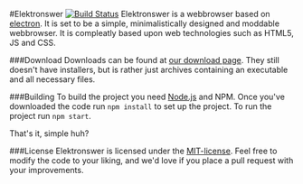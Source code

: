 #Elektronswer [![Build Status](https://travis-ci.org/solvillan/elektronswer.svg?branch=master)](https://travis-ci.org/solvillan/elektronswer)
Elektronswer is a webbrowser based on [electron](http://electron.atom.io). It is set to be a simple, minimalistically designed and moddable webbrowser. It is compleatly based upon web technologies such as HTML5, JS and CSS.

###Download
Downloads can be found at [our download page](http://elektronswer.doverfelt.se).
They still doesn't have installers, but is rather just archives containing an executable and all necessary files.

###Building
To build the project you need [Node.js](http://www.nodejs.org) and NPM.
Once you've downloaded the code run `npm install` to set up the project. To run the project run `npm start`.

That's it, simple huh?

###License
Elektronswer is licensed under the [MIT-license](https://github.com/solvillan/elektronswer/blob/master/LICENSE). Feel free to modify the code to your liking, and we'd love if you place a pull request with your improvements.
